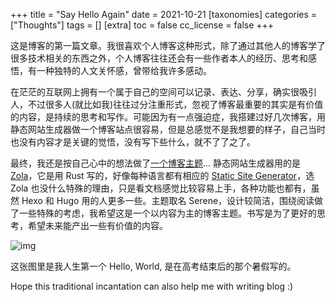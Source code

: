 +++
title = "Say Hello Again"
date = 2021-10-21
[taxonomies]
categories = ["Thoughts"]
tags = []
[extra]
toc = false
cc_license = false
+++

这是博客的第一篇文章。我很喜欢个人博客这种形式，除了通过其他人的博客学了很多技术相关的东西之外，个人博客往往还会有一些作者本人的经历、思考和感悟，有一种独特的人文关怀感，曾带给我许多感动。

在茫茫的互联网上拥有一个属于自己的空间可以记录、表达、分享，确实很吸引人，不过很多人(就比如我)往往过分注重形式，忽视了博客最重要的其实是有价值的内容，是持续的思考和写作。可能因为有一点强迫症，我搭建过好几次博客，用静态网站生成器做一个博客站点很容易，但是总感觉不是我想要的样子，自己当时也没有内容才是关键的觉悟，没有写下些什么，就不了了之了。

最终，我还是按自己心中的想法做了[一个博客主题](https://github.com/isunjn/serene)... 静态网站生成器用的是 [Zola](https://getzola.org)，它是用 Rust 写的，好像每种语言都有相应的 [Static Site Generator](https://jamstack.org/generators/)，选 Zola 也没什么特殊的理由，只是看文档感觉比较容易上手，各种功能也都有，虽然 Hexo 和 Hugo 用的人更多一些。主题取名 Serene，设计较简洁，围绕阅读做了一些特殊的考虑，我希望这是一个以内容为主的博客主题。书写是为了更好的思考，希望未来能产出一些有价值的内容。

![img](https://raw.githubusercontent.com/isunjn/isunjn.github.io/img/202204191340939.jpg)

这张图里是我人生第一个 Hello, World, 是在高考结束后的那个暑假写的。

Hope this traditional incantation can also help me with writing blog :)
